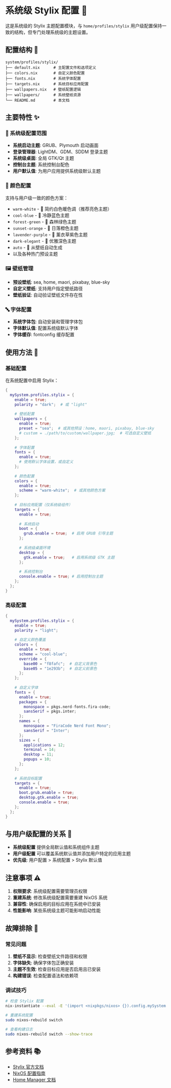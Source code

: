 # 系统级 Stylix 配置 🎨

这是系统级的 Stylix 主题配置模块，与 `home/profiles/stylix` 用户级配置保持一致的结构，但专门处理系统级的主题设置。

## 配置结构 📁

```
system/profiles/stylix/
├── default.nix      # 主配置文件和选项定义
├── colors.nix       # 自定义颜色配置
├── fonts.nix        # 系统字体配置
├── targets.nix      # 系统目标应用配置
├── wallpapers.nix   # 壁纸配置逻辑
├── wallpapers/      # 系统壁纸资源
└── README.md        # 本文档
```

## 主要特性 ✨

### 🎯 系统级配置范围
- **系统启动主题**: GRUB、Plymouth 启动画面
- **登录管理器**: LightDM、GDM、SDDM 登录主题
- **系统级桌面**: 全局 GTK/Qt 主题
- **控制台主题**: 系统控制台配色
- **用户默认值**: 为用户应用提供系统级默认主题

### 🎨 颜色配置
支持与用户级一致的颜色方案：
- `warm-white` - 🤍 简约白色暖色调（推荐亮色主题）
- `cool-blue` - 🩵 冷静蓝色主题
- `forest-green` - 🌿 森林绿色主题
- `sunset-orange` - 🧡 日落橙色主题
- `lavender-purple` - 💜 薰衣草紫色主题
- `dark-elegant` - 🖤 优雅深色主题
- `auto` - 🔄 从壁纸自动生成
- 以及各种热门预设主题

### 🖼️ 壁纸管理
- **预设壁纸**: sea, home, maori, pixabay, blue-sky
- **自定义壁纸**: 支持用户指定壁纸路径
- **壁纸验证**: 自动验证壁纸文件存在性

### 🔤 字体配置
- **系统字体包**: 自动安装和管理字体包
- **字体默认值**: 配置系统级默认字体
- **字体缓存**: fontconfig 缓存配置

## 使用方法 🚀

### 基础配置

在系统配置中启用 Stylix：

```nix
{
  mySystem.profiles.stylix = {
    enable = true;
    polarity = "dark";  # 或 "light"
    
    # 壁纸配置
    wallpapers = {
      enable = true;
      preset = "sea";  # 或其他预设：home, maori, pixabay, blue-sky
      # custom = ./path/to/custom/wallpaper.jpg;  # 可选自定义壁纸
    };
    
    # 字体配置
    fonts = {
      enable = true;
      # 使用默认字体设置，或自定义
    };
    
    # 颜色配置
    colors = {
      enable = true;
      scheme = "warm-white";  # 或其他颜色方案
    };
    
    # 目标应用配置（仅系统级组件）
    targets = {
      enable = true;
      
      # 系统启动
      boot = {
        grub.enable = true;  # 启用 GRUB 引导主题
      };
      
      # 系统级桌面环境
      desktop = {
        gtk.enable = true;   # 启用系统级 GTK 主题
      };
      
      # 系统控制台
      console.enable = true; # 启用控制台主题
    };
  };
}
```

### 高级配置

```nix
{
  mySystem.profiles.stylix = {
    enable = true;
    polarity = "light";
    
    # 自定义颜色覆盖
    colors = {
      enable = true;
      scheme = "cool-blue";
      override = {
        base00 = "f8fafc";  # 自定义背景色
        base05 = "1e293b";  # 自定义前景色
      };
    };
    
    # 自定义字体
    fonts = {
      enable = true;
      packages = {
        monospace = pkgs.nerd-fonts.fira-code;
        sansSerif = pkgs.inter;
      };
      names = {
        monospace = "FiraCode Nerd Font Mono";
        sansSerif = "Inter";
      };
      sizes = {
        applications = 12;
        terminal = 14;
        desktop = 11;
        popups = 10;
      };
    };
    
    # 系统目标配置
    targets = {
      enable = true;
      boot.grub.enable = true;
      desktop.gtk.enable = true;
      console.enable = true;
    };
  };
}
```

## 与用户级配置的关系 🤝

- **系统级配置** 提供全局默认值和系统组件主题
- **用户级配置** 可以覆盖系统默认值并添加用户特定的应用主题
- **优先级**: 用户配置 > 系统配置 > Stylix 默认值

## 注意事项 ⚠️

1. **权限要求**: 系统级配置需要管理员权限
2. **重建系统**: 修改系统级配置需要重建 NixOS 系统
3. **兼容性**: 确保启用的目标应用在系统中已安装
4. **性能影响**: 某些系统级主题可能影响启动性能

## 故障排除 🔧

### 常见问题

1. **壁纸不显示**: 检查壁纸文件路径和权限
2. **字体缺失**: 确保字体包正确安装
3. **主题不生效**: 检查目标应用是否启用且已安装
4. **构建错误**: 检查配置语法和依赖项

### 调试技巧

```bash
# 检查 Stylix 配置
nix-instantiate --eval -E '(import <nixpkgs/nixos> {}).config.mySystem.profiles.stylix'

# 重建系统配置
sudo nixos-rebuild switch

# 查看构建日志
sudo nixos-rebuild switch --show-trace
```

## 参考资料 📚

- [Stylix 官方文档](https://stylix.danth.me/)
- [NixOS 配置指南](https://nixos.org/manual/nixos/stable/)
- [Home Manager 文档](https://nix-community.github.io/home-manager/)
